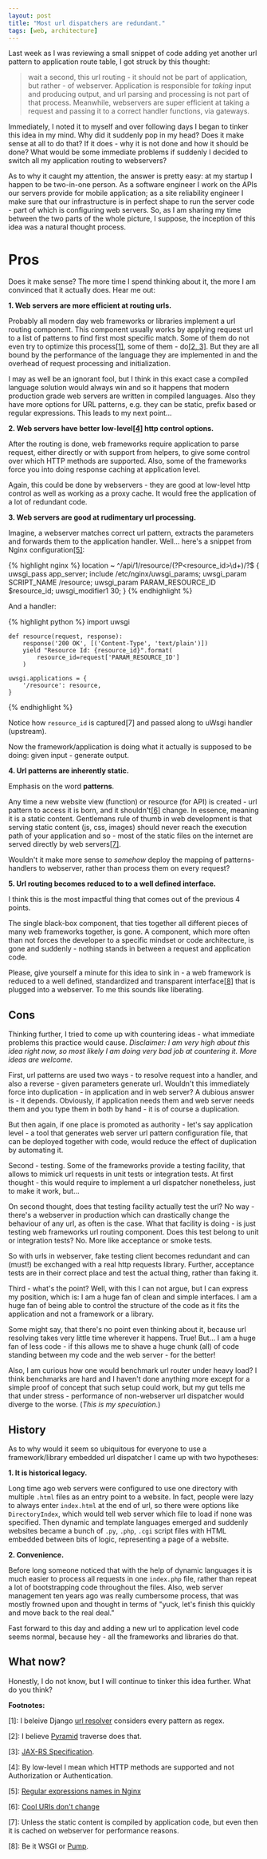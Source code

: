 ```yaml
---
layout: post
title: "Most url dispatchers are redundant."
tags: [web, architecture]
---
```


Last week as I was reviewing a small snippet of code adding yet
another url pattern to application route table, I got struck by
this thought:

> wait a second, this url routing - it should not be part of
> application, but rather - of webserver. Application is responsible
> for _taking_ input and producing output, and url parsing and
> processing is not part of that process. Meanwhile, webservers are
> super efficient at taking a request and passing it to a correct
> handler functions, via gateways.

Immediately, I noted it to myself and over following days I began to
tinker this idea in my mind. Why did it suddenly pop in my head? Does
it make sense at all to do that? If it does - why it is not done and
how it should be done?  What would be some immediate problems if
suddenly I decided to switch all my application routing to webservers?

As to why it caught my attention, the answer is pretty easy: at my
startup I happen to be two-in-one person. As a software engineer I
work on the APIs our servers provide for mobile application; as a site
reliability engineer I make sure that our infrastructure is in perfect
shape to run the server code - part of which is configuring web
servers. So, as I am sharing my time between the two parts of the
whole picture, I suppose, the inception of this idea was a natural
thought process.

# Pros

Does it make sense? The more time I spend thinking about it, the more
I am convinced that it actually does. Hear me out:

**1. Web servers are more efficient at routing urls.**

Probably all modern day web frameworks or libraries implement a url
routing component. This component usually works by applying request
url to a list of patterns to find first most specific match. Some of
them do not even try to optimize this
process[\[1\]](#url-dispatch-footnotes), some of them -
do[\[2, 3\]](#url-dispatch-footnotes). But they are all bound by the
performance of the language they are implemented in and the overhead
of request processing and initialization.

I may as well be an ignorant fool, but I think in this exact case a
compiled language solution would always win and so it happens that
modern production grade web servers are written in compiled
languages. Also they have more options for URL patterns, e.g. they can
be static, prefix based or regular expressions. This leads to my next
point...


**2. Web servers have better low-level[\[4\]](#url-dispatch-footnotes) http control options.**

After the routing is done, web frameworks require application to parse
request, either directly or with support from helpers, to give some
control over which HTTP methods are supported. Also, some of the
frameworks force you into doing response caching at application level.

Again, this could be done by webservers - they are good at low-level
http control as well as working as a proxy cache. It would free the
application of a lot of redundant code.


**3. Web servers are good at rudimentary url processing.**

Imagine, a webserver matches correct url pattern, extracts the
parameters and forwards them to the application
handler. Well... here's a snippet from Nginx
configuration[\[5\]](#url-dispatch-footnotes):

{% highlight nginx %}
    location ~ ^/api/1/resource/(?P<resource_id>\d+)/?$ {
        uwsgi_pass      app_server;
        include         /etc/nginx/uwsgi_params;
        uwsgi_param     SCRIPT_NAME /resource;
        uwsgi_param     PARAM_RESOURCE_ID $resource_id;
        uwsgi_modifier1 30;
    }
{% endhighlight %}

And a handler:

{% highlight python %}
    import uwsgi

    def resource(request, response):
        response('200 OK', [('Content-Type', 'text/plain')])
        yield "Resource Id: {resource_id}".format(
            resource_id=request['PARAM_RESOURCE_ID']
        )

    uwsgi.applications = {
        '/resource': resource,
    }
{% endhighlight %}


Notice how `resource_id` is captured[7] and passed along to uWsgi handler (upstream).

Now the framework/application is doing what it actually is supposed to
be doing: given input - generate output.


**4. Url patterns are inherently static.**

Emphasis on the word **patterns**.

Any time a new website view (function) or resource (for API) is
created - url pattern to access it is born, and it shouldn't[\[6\]](#url-dispatch-footnotes)
change. In essence, meaning it is a static content. Gentlemans rule of
thumb in web development is that serving static content (js, css,
images) should never reach the execution path of your application and
so - most of the static files on the internet are served directly by
web servers[\[7\]](#url-dispatch-footnotes).

Wouldn't it make more sense to _somehow_ deploy the mapping of
patterns-handlers to webserver, rather than process them on every
request?


**5. Url routing becomes reduced to to a well defined interface.**

I think this is the most impactful thing that comes out of the
previous 4 points.

The single black-box component, that ties together all different
pieces of many web frameworks together, is gone. A component, which
more often than not forces the developer to a specific mindset or code
architecture, is gone and suddenly - nothing stands in between a
request and application code.

Please, give yourself a minute for this idea to sink in - a web
framework is reduced to a well defined, standardized and transparent
interface[\[8\]](#url-dispatch-footnotes) that is plugged into a
webserver. To me this sounds like liberating.


## Cons

Thinking further, I tried to come up with countering ideas - what
immediate problems this practice would cause. _Disclaimer: I am very
high about this idea right now, so most likely I am doing very bad job
at countering it. More ideas are welcome._


First, url patterns are used two ways - to resolve request into a
handler, and also a reverse - given parameters generate url. Wouldn't
this immediately force into duplication - in application and in web
server? A dubious answer is - it depends. Obviously, if application
needs them and web server needs them and you type them in both by
hand - it is of course a duplication.

But then again, if one place is promoted as authority - let's say
application level - a tool that generates web server url pattern
configuration file, that can be deployed together with code, would
reduce the effect of duplication by automating it.


Second - testing. Some of the frameworks provide a testing facility,
that allows to mimick url requests in unit tests or integration
tests. At first thought - this would require to implement a url
dispatcher nonetheless, just to make it work, but...

On second thought, does that testing facility actually test the url?
No way - there's a webserver in production which can drastically
change the behaviour of any url, as often is the case. What that
facility is doing - is just testing web frameworks url routing
component. Does this test belong to unit or integration tests?
No. More like acceptance or smoke tests.

So with urls in webserver, fake testing client becomes redundant and
can (must!) be exchanged with a real http requests library. Further,
acceptance tests are in their correct place and test the actual thing,
rather than faking it.

Third - what's the point? Well, with this I can not argue, but I can
express my position, which is: I am a huge fan of clean and simple
interfaces. I am a huge fan of being able to control the structure of
the code as it fits the application and not a framework or a
library.

Some might say, that there's no point even thinking about it, because
url resolving takes very little time wherever it happens. True!
But... I am a huge fan of less code - if this allows me to shave a
huge chunk (all) of code standing between my code and the web server -
for the better!

Also, I am curious how one would benchmark url router under heavy
load? I think benchmarks are hard and I haven't done anything more
except for a simple proof of concept that such setup could work, but
my gut tells me that under stress - performance of non-webserver url
dispatcher would diverge to the worse. (_This is my speculation._)


## History

As to why would it seem so ubiquitous for everyone to use a
framework/library embedded url dispatcher I came up with two
hypotheses:

**1. It is historical legacy.**

Long time ago web servers were configured to use one directory with
multiple `.html` files as an entry point to a website. In fact, people
were lazy to always enter `index.html` at the end of url, so there
were options like `DirectoryIndex`, which would tell web server which
file to load if none was specified. Then dynamic and template
languages emerged and suddenly websites became a bunch of `.py`,
`.php`, `.cgi` script files with HTML embedded between bits of logic,
representing a page of a website.

**2. Convenience.**

Before long someone noticed that with the help of dynamic languages it
is much easier to process all requests in one `index.php` file, rather
than repeat a lot of bootstrapping code throughout the files. Also,
web server management ten years ago was really cumbersome process,
that was mostly frowned upon and thought in terms of "yuck, let's
finish this quickly and move back to the real deal."


Fast forward to this day and adding a new url to application level code
seems normal, because hey - all the frameworks and libraries do that.


## What now?

Honestly, I do not know, but I will continue to tinker this idea
further. What do you think?



<a name="url-dispatch-footnotes"></a>
**Footnotes:**

[1]: I beleive Django [url resolver](https://github.com/django/django/blob/master/django/core/urlresolvers.py) considers every pattern as regex.

[2]: I believe [Pyramid](https://github.com/Pylons/pyramid/blob/master/pyramid/traversal.py) traverse does that.

[3]: [JAX-RS Specification](https://jcp.org/aboutJava/communityprocess/final/jsr339/index.html).

[4]: By low-level I mean which HTTP
methods are supported and not Authorization or Authentication.

[5]: [Regular expressions names in Nginx](http://nginx.org/en/docs/http/server_names.html#regex_names)

[6]: [Cool URIs don't change](http://www.w3.org/Provider/Style/URI.html)

[7]: Unless the static content is compiled by application code, but
even then it is cached on webserver for performance reasons.

[8]: Be it WSGI or [Pump](http://adeel.github.io/pump/).

